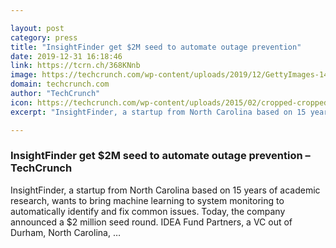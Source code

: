 ```yaml
---

layout: post
category: press
title: "InsightFinder get $2M seed to automate outage prevention"
date: 2019-12-31 16:18:46
link: https://tcrn.ch/368KNnb
image: https://techcrunch.com/wp-content/uploads/2019/12/GettyImages-147456329.jpg?w=601
domain: techcrunch.com
author: "TechCrunch"
icon: https://techcrunch.com/wp-content/uploads/2015/02/cropped-cropped-favicon-gradient.png?w=180
excerpt: "InsightFinder, a startup from North Carolina based on 15 years of academic research, wants to bring machine learning to system monitoring to automatically identify and fix common issues. Today, the company announced a $2 million seed round. ​IDEA Fund Partners, a VC out of Durham, North Carolina,​ …"

---
```


### InsightFinder get $2M seed to automate outage prevention – TechCrunch

InsightFinder, a startup from North Carolina based on 15 years of academic research, wants to bring machine learning to system monitoring to automatically identify and fix common issues. Today, the company announced a $2 million seed round. ​IDEA Fund Partners, a VC out of Durham, North Carolina,​ …